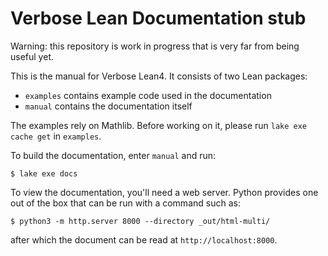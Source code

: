 # Verbose Lean Documentation stub

Warning: this repository is work in progress that is very far from being useful yet.

This is the manual for Verbose Lean4. It consists of two Lean packages:
 * `examples` contains example code used in the documentation
 * `manual` contains the documentation itself

The examples rely on Mathlib. Before working on it, please run `lake exe cache get` in `examples`.

To build the documentation, enter `manual` and run:
```
$ lake exe docs
```

To view the documentation, you'll need a web server. Python provides one out of the box that can be run with a command such as:
```
$ python3 -m http.server 8000 --directory _out/html-multi/
```
after which the document can be read at `http://localhost:8000`.
